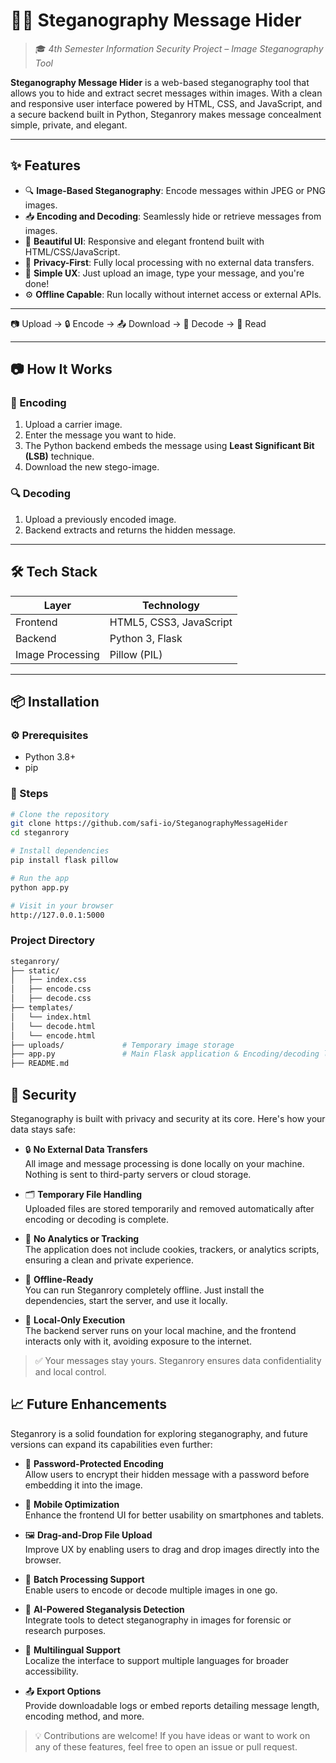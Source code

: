 # 🕵️‍♂️ Steganography Message Hider

> 🎓 *4th Semester Information Security Project – Image Steganography Tool*

**Steganography Message Hider** is a web-based steganography tool that allows you to hide and extract secret messages within images. With a clean and responsive user interface powered by HTML, CSS, and JavaScript, and a secure backend built in Python, Steganrory makes message concealment simple, private, and elegant.

---

## ✨ Features

- 🔍 **Image-Based Steganography**: Encode messages within JPEG or PNG images.
- 📥 **Encoding and Decoding**: Seamlessly hide or retrieve messages from images.
- 🎨 **Beautiful UI**: Responsive and elegant frontend built with HTML/CSS/JavaScript.
- 🔐 **Privacy-First**: Fully local processing with no external data transfers.
- 🧪 **Simple UX**: Just upload an image, type your message, and you're done!
- ⚙️ **Offline Capable**: Run locally without internet access or external APIs.

---

📷 Upload → 🔒 Encode → 📤 Download → 🧾 Decode → 📖 Read

---

## 📷 How It Works

### 🧬 Encoding
1. Upload a carrier image.
2. Enter the message you want to hide.
3. The Python backend embeds the message using **Least Significant Bit (LSB)** technique.
4. Download the new stego-image.

### 🔍 Decoding
1. Upload a previously encoded image.
2. Backend extracts and returns the hidden message.

---

## 🛠️ Tech Stack

| Layer     | Technology             |
|-----------|------------------------|
| Frontend  | HTML5, CSS3, JavaScript |
| Backend   | Python 3, Flask        |
| Image Processing | Pillow (PIL)   |

---

## 📦 Installation

### ⚙️ Prerequisites
- Python 3.8+
- pip

### 🔧 Steps
```bash
# Clone the repository
git clone https://github.com/safi-io/SteganographyMessageHider
cd steganrory

# Install dependencies
pip install flask pillow

# Run the app
python app.py

# Visit in your browser
http://127.0.0.1:5000
```
### Project Directory
``` bash
steganrory/
├── static/
│   ├── index.css
│   ├── encode.css
│   ├── decode.css
├── templates/
│   └── index.html
│   └── decode.html
│   └── encode.html
├── uploads/             # Temporary image storage
├── app.py               # Main Flask application & Encoding/decoding logic
├── README.md
```
## 🔐 Security

Steganography is built with privacy and security at its core. Here's how your data stays safe:

- 🔒 **No External Data Transfers**  
  All image and message processing is done locally on your machine. Nothing is sent to third-party servers or cloud storage.

- 🗂️ **Temporary File Handling**  
  Uploaded files are stored temporarily and removed automatically after encoding or decoding is complete.

- 🚫 **No Analytics or Tracking**  
  The application does not include cookies, trackers, or analytics scripts, ensuring a clean and private experience.

- 💾 **Offline-Ready**  
  You can run Steganrory completely offline. Just install the dependencies, start the server, and use it locally.

- 🔐 **Local-Only Execution**  
  The backend server runs on your local machine, and the frontend interacts only with it, avoiding exposure to the internet.

> ✅ Your messages stay yours. Steganrory ensures data confidentiality and local control.

## 📈 Future Enhancements

Steganrory is a solid foundation for exploring steganography, and future versions can expand its capabilities even further:

- 🔑 **Password-Protected Encoding**  
  Allow users to encrypt their hidden message with a password before embedding it into the image.

- 📱 **Mobile Optimization**  
  Enhance the frontend UI for better usability on smartphones and tablets.

- 🖼️ **Drag-and-Drop File Upload**  
  Improve UX by enabling users to drag and drop images directly into the browser.

- 🔁 **Batch Processing Support**  
  Enable users to encode or decode multiple images in one go.

- 🧠 **AI-Powered Steganalysis Detection**  
  Integrate tools to detect steganography in images for forensic or research purposes.

- 💬 **Multilingual Support**  
  Localize the interface to support multiple languages for broader accessibility.

- 📤 **Export Options**  
  Provide downloadable logs or embed reports detailing message length, encoding method, and more.

> 💡 Contributions are welcome! If you have ideas or want to work on any of these features, feel free to open an issue or pull request.



